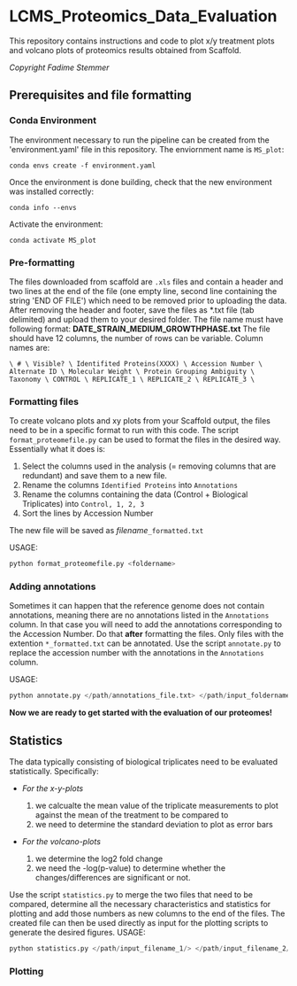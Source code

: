 # LCMS_Proteomics_Data_Evaluation
This repository contains instructions and code to plot x/y treatment plots and volcano plots of proteomics results obtained from Scaffold. 

*Copyright Fadime Stemmer*

## Prerequisites and file formatting
### Conda Environment
The environment necessary to run the pipeline can be created from the 'environment.yaml' file in this repository. The enviornment name is `MS_plot`: 

```
conda envs create -f environment.yaml
```

Once the environment is done building, check that the new environment was installed correctly:

```
conda info --envs
```

Activate the environment: 

```
conda activate MS_plot
```

### Pre-formatting
The files downloaded from scaffold are `.xls` files and contain a header and two lines at the end of the file (one empty line, second line containing the string 'END OF FILE') which need to be removed prior to uploading the data. After removing the header and footer, save the files as *.txt file (tab delimited) and upload them to your desired folder. The file name must have following format: **DATE_STRAIN_MEDIUM_GROWTHPHASE.txt** The file should have 12 columns, the number of rows can be variable. Column names are: 

`\ # \ Visible? \ Identifited Proteins(XXXX) \ Accession Number \ Alternate ID \ Molecular Weight \ Protein Grouping Ambiguity \ Taxonomy \ CONTROL \ REPLICATE_1 \ REPLICATE_2 \ REPLICATE_3 \`

### Formatting files
To create volcano plots and xy plots from your Scaffold output, the files need to be in a specific format to run with this code. The script `format_proteomefile.py` can be used to format the files in the desired way. Essentially what it does is: 
1. Select the columns used in the analysis (= removing columns that are redundant) and save them to a new file. 
2. Rename the columns `Identified Proteins` into `Annotations`
3. Rename the columns containing the data (Control + Biological Triplicates) into `Control, 1, 2, 3`
4. Sort the lines by Accession Number

The new file will be saved as *filename*`_formatted.txt`

USAGE: 
```python
python format_proteomefile.py <foldername>
```

### Adding annotations
Sometimes it can happen that the reference genome does not contain annotations, meaning there are no annotations listed in the `Annotations` column. In that case you will need to add the annotations corresponding to the Accession Number. Do that **after** formatting the files. Only files with the extention `*_formatted.txt` can be annotated. Use the script `annotate.py` to replace the accession number with the annotations in the `Annotations` column. 

USAGE: 
```python
python annotate.py </path/annotations_file.txt> </path/input_foldername/>
```

**Now we are ready to get started with the evaluation of our proteomes!**

## Statistics
The data typically consisting of biological triplicates need to be evaluated statistically. Specifically:
- *For the x-y-plots* 
  1. we calcualte the mean value of the triplicate measurements to plot against the mean of the treatment to be compared to
  2. we need to determine the standard deviation to plot as error bars
 
- *For the volcano-plots*
  1. we determine the log2 fold change
  2. we need the -log(p-value) to determine whether the changes/differences are significant or not.
 
Use the script `statistics.py` to merge the two files that need to be compared, determine all the necessary characteristics and statistics for plotting and add those numbers as new columns to the end of the files. The created file can then be used directly as input for the plotting scripts to generate the desired figures. USAGE: 
```python
python statistics.py </path/input_filename_1/> </path/input_filename_2/>
```

### Plotting


